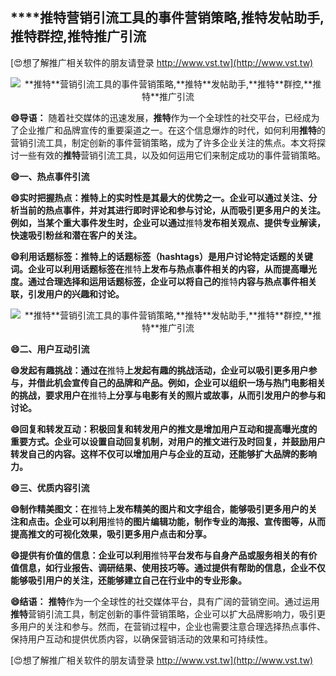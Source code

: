 ## ****推特**营销引流工具的事件营销策略,**推特**发帖助手,**推特**群控,**推特**推广引流**

[😍想了解推广相关软件的朋友请登录 http://www.vst.tw](http://www.vst.tw)

 <center><img src="https://vst.tw/MP4/tuiguang/png/5.png" alt="**推特**营销引流工具的事件营销策略,**推特**发帖助手,**推特**群控,**推特**推广引流"></center>

**😄导语：**
随着社交媒体的迅速发展，**推特**作为一个全球性的社交平台，已经成为了企业推广和品牌宣传的重要渠道之一。在这个信息爆炸的时代，如何利用**推特**的营销引流工具，制定创新的事件营销策略，成为了许多企业关注的焦点。本文将探讨一些有效的**推特**营销引流工具，以及如何运用它们来制定成功的事件营销策略。

**😄一、热点事件引流**

**😄实时把握热点：**推特**上的实时性是其最大的优势之一。企业可以通过关注、分析当前的热点事件，并对其进行即时评论和参与讨论，从而吸引更多用户的关注。例如，当某个重大事件发生时，企业可以通过**推特**发布相关观点、提供专业解读，快速吸引粉丝和潜在客户的关注。**

**😄利用话题标签：**推特**上的话题标签（hashtags）是用户讨论特定话题的关键词。企业可以利用话题标签在**推特**上发布与热点事件相关的内容，从而提高曝光度。通过合理选择和运用话题标签，企业可以将自己的**推特**内容与热点事件相关联，引发用户的兴趣和讨论。**

 <center><img src="https://vst.tw/MP4/tuiguang/png/6.png" alt="**推特**营销引流工具的事件营销策略,**推特**发帖助手,**推特**群控,**推特**推广引流"></center>

**😄二、用户互动引流**

**😄发起有趣挑战：通过在**推特**上发起有趣的挑战活动，企业可以吸引更多用户参与，并借此机会宣传自己的品牌和产品。例如，企业可以组织一场与热门电影相关的挑战，要求用户在**推特**上分享与电影有关的照片或故事，从而引发用户的参与和讨论。**

**😄回复和转发互动：积极回复和转发用户的推文是增加用户互动和提高曝光度的重要方式。企业可以设置自动回复机制，对用户的推文进行及时回复，并鼓励用户转发自己的内容。这样不仅可以增加用户与企业的互动，还能够扩大品牌的影响力。**

**😄三、优质内容引流**

**😄制作精美图文：在**推特**上发布精美的图片和文字组合，能够吸引更多用户的关注和点击。企业可以利用**推特**的图片编辑功能，制作专业的海报、宣传图等，从而提高推文的可视化效果，吸引更多用户点击和分享。**

**😄提供有价值的信息：企业可以利用**推特**平台发布与自身产品或服务相关的有价值信息，如行业报告、调研结果、使用技巧等。通过提供有帮助的信息，企业不仅能够吸引用户的关注，还能够建立自己在行业中的专业形象。**

**😄结语：**
**推特**作为一个全球性的社交媒体平台，具有广阔的营销空间。通过运用**推特**营销引流工具，制定创新的事件营销策略，企业可以扩大品牌影响力，吸引更多用户的关注和参与。然而，在营销过程中，企业也需要注意合理选择热点事件、保持用户互动和提供优质内容，以确保营销活动的效果和可持续性。

[😍想了解推广相关软件的朋友请登录 http://www.vst.tw](http://www.vst.tw)



